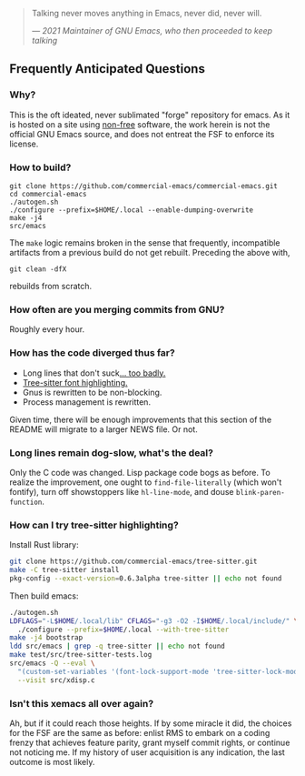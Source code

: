 > Talking never moves anything in Emacs, never did, never will.
>
> &mdash; <cite>2021 Maintainer of GNU Emacs, who then proceeded to keep talking</cite>

## Frequently Anticipated Questions

### Why?

This is the oft ideated, never sublimated "forge" repository for
emacs.  As it is hosted on a site using
[non-free](https://www.gnu.org/philosophy/categories.en.html)
software, the work herein is not the official GNU Emacs source, and
does not entreat the FSF to enforce its license.

### How to build?

```
git clone https://github.com/commercial-emacs/commercial-emacs.git
cd commercial-emacs
./autogen.sh
./configure --prefix=$HOME/.local --enable-dumping-overwrite
make -j4
src/emacs
```

The `make` logic remains broken in the sense that frequently,
incompatible artifacts from a previous build do not get rebuilt.
Preceding the above with,

```
git clean -dfX
```

rebuilds from scratch.

### How often are you merging commits from GNU?

Roughly every hour.

### How has the code diverged thus far?

- Long lines that don't suck[... too badly.](#long-lines)
- [Tree-sitter font highlighting.](#tree-sitter)
- Gnus is rewritten to be non-blocking.
- Process management is rewritten.

Given time, there will be enough improvements that this section of the
README will migrate to a larger NEWS file.  Or not.

### <a name="long-lines"></a>Long lines remain dog-slow, what's the deal?

Only the C code was changed.  Lisp package code bogs as before.  To
realize the improvement, one ought to `find-file-literally` (which
won't fontify), turn off showstoppers like `hl-line-mode`, and douse
`blink-paren-function`.

### <a name="tree-sitter"></a>How can I try tree-sitter highlighting?

Install Rust library:
```bash
git clone https://github.com/commercial-emacs/tree-sitter.git
make -C tree-sitter install
pkg-config --exact-version=0.6.3alpha tree-sitter || echo not found
```

Then build emacs:
```bash
./autogen.sh
LDFLAGS="-L$HOME/.local/lib" CFLAGS="-g3 -O2 -I$HOME/.local/include/" \
  ./configure --prefix=$HOME/.local --with-tree-sitter
make -j4 bootstrap
ldd src/emacs | grep -q tree-sitter || echo not found
make test/src/tree-sitter-tests.log
src/emacs -Q --eval \
  "(custom-set-variables '(font-lock-support-mode 'tree-sitter-lock-mode))" \
  --visit src/xdisp.c
```

### Isn't this xemacs all over again?

Ah, but if it could reach those heights.  If by some miracle it did,
the choices for the FSF are the same as before: enlist RMS to embark
on a coding frenzy that achieves feature parity, grant myself commit
rights, or continue not noticing me.  If my history of user
acquisition is any indication, the last outcome is most likely.
